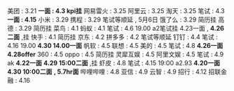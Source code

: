 
美团 : 3.21 **一面 : 4.3 kpi挂**
网易雷火 : 3.25
阿里云 : 3.25
淘天 : 3.25 笔试 : 4.3 **一面 : 4.15**
小米 : 3.29
携程 : 3.29 笔试等顺延 , 5月6日
饿了么 : 3.29 简历挂
高德 : 3.29 简历挂
菜鸟 : 4.1
蚂蚁 : 4.1 笔试 : 4.6 19.00 a2笔试挂 4.23一面 , **4.26二面** ,挂
快手 : 4.1 简历挂
京东 : 4.2
拼多多 : 4.2 笔试等顺延
钉钉 : 4.4 笔试 : 4.16 19.00 **4.30 14.00一面**
帆软 : 4.5
联想 : 4.5
美的 : 4.5 笔试 : 4.8 **4.26一面** **4.28offer**
360 : 4.5
oppo : 4.5 简历挂
灵犀互娱 : 4.5
阿里文娱 : 4.5 笔试 : 4.9 ak **4.22一面** **4.29 15:00二面** ,挂
虾皮 : 4.8 笔试 : 4.15 19:00 a2.93 **4.20一面** **4.30 10:00二面** **, 5.7hr面** 
哔哩哔哩 : 4.8
亚信 : 4.9
云智 : 4.9
招行 : 4.12
招联金融 : 4.16





